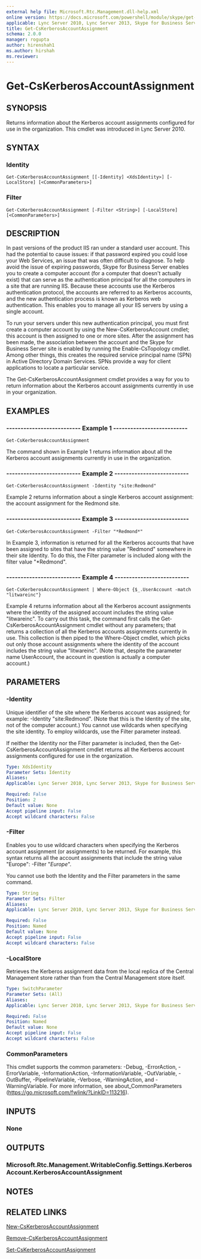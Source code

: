 ```yaml
---
external help file: Microsoft.Rtc.Management.dll-help.xml
online version: https://docs.microsoft.com/powershell/module/skype/get-cskerberosaccountassignment
applicable: Lync Server 2010, Lync Server 2013, Skype for Business Server 2015, Skype for Business Server 2019
title: Get-CsKerberosAccountAssignment
schema: 2.0.0
manager: rogupta
author: hirenshah1
ms.author: hirshah
ms.reviewer:
---
```


# Get-CsKerberosAccountAssignment

## SYNOPSIS
Returns information about the Kerberos account assignments configured for use in the organization.
This cmdlet was introduced in Lync Server 2010.


## SYNTAX

### Identity
```
Get-CsKerberosAccountAssignment [[-Identity] <XdsIdentity>] [-LocalStore] [<CommonParameters>]
```

### Filter
```
Get-CsKerberosAccountAssignment [-Filter <String>] [-LocalStore] [<CommonParameters>]
```

## DESCRIPTION
In past versions of the product IIS ran under a standard user account.
This had the potential to cause issues: if that password expired you could lose your Web Services, an issue that was often difficult to diagnose.
To help avoid the issue of expiring passwords, Skype for Business Server enables you to create a computer account (for a computer that doesn't actually exist) that can serve as the authentication principal for all the computers in a site that are running IIS.
Because these accounts use the Kerberos authentication protocol, the accounts are referred to as Kerberos accounts, and the new authentication process is known as Kerberos web authentication.
This enables you to manage all your IIS servers by using a single account.

To run your servers under this new authentication principal, you must first create a computer account by using the New-CsKerberosAccount cmdlet; this account is then assigned to one or more sites.
After the assignment has been made, the association between the account and the Skype for Business Server site is enabled by running the Enable-CsTopology cmdlet.
Among other things, this creates the required service principal name (SPN) in Active Directory Domain Services.
SPNs provide a way for client applications to locate a particular service.

The Get-CsKerberosAccountAssignment cmdlet provides a way for you to return information about the Kerberos account assignments currently in use in your organization.


## EXAMPLES

### -------------------------- Example 1 --------------------------
```
Get-CsKerberosAccountAssignment
```

The command shown in Example 1 returns information about all the Kerberos account assignments currently in use in the organization.

### -------------------------- Example 2 --------------------------
```
Get-CsKerberosAccountAssignment -Identity "site:Redmond"
```

Example 2 returns information about a single Kerberos account assignment: the account assignment for the Redmond site.

### -------------------------- Example 3 --------------------------
```
Get-CsKerberosAccountAssignment -Filter "*Redmond*"
```

In Example 3, information is returned for all the Kerberos accounts that have been assigned to sites that have the string value "Redmond" somewhere in their site Identity.
To do this, the Filter parameter is included along with the filter value "*Redmond".

### -------------------------- Example 4 --------------------------
```
Get-CsKerberosAccountAssignment | Where-Object {$_.UserAccount -match "litwareinc"}
```

Example 4 returns information about all the Kerberos account assignments where the identity of the assigned account includes the string value "litwareinc".
To carry out this task, the command first calls the Get-CsKerberosAccountAssignment cmdlet without any parameters; that returns a collection of all the Kerberos accounts assignments currently in use.
This collection is then piped to the Where-Object cmdlet, which picks out only those account assignments where the identity of the account includes the string value "litwareinc".
(Note that, despite the parameter name UserAccount, the account in question is actually a computer account.)


## PARAMETERS

### -Identity
Unique identifier of the site where the Kerberos account was assigned; for example: -Identity "site:Redmond".
(Note that this is the Identity of the site, not of the computer account.) You cannot use wildcards when specifying the site identity.
To employ wildcards, use the Filter parameter instead.

If neither the Identity nor the Filter parameter is included, then the Get-CsKerberosAccountAssignment cmdlet returns all the Kerberos account assignments configured for use in the organization.

```yaml
Type: XdsIdentity
Parameter Sets: Identity
Aliases: 
Applicable: Lync Server 2010, Lync Server 2013, Skype for Business Server 2015, Skype for Business Server 2019

Required: False
Position: 2
Default value: None
Accept pipeline input: False
Accept wildcard characters: False
```

### -Filter
Enables you to use wildcard characters when specifying the Kerberos account assignment (or assignments) to be returned.
For example, this syntax returns all the account assignments that include the string value "Europe": -Filter "*Europe*".

You cannot use both the Identity and the Filter parameters in the same command.

```yaml
Type: String
Parameter Sets: Filter
Aliases: 
Applicable: Lync Server 2010, Lync Server 2013, Skype for Business Server 2015, Skype for Business Server 2019

Required: False
Position: Named
Default value: None
Accept pipeline input: False
Accept wildcard characters: False
```

### -LocalStore
Retrieves the Kerberos assignment data from the local replica of the Central Management store rather than from the Central Management store itself.

```yaml
Type: SwitchParameter
Parameter Sets: (All)
Aliases: 
Applicable: Lync Server 2010, Lync Server 2013, Skype for Business Server 2015, Skype for Business Server 2019

Required: False
Position: Named
Default value: None
Accept pipeline input: False
Accept wildcard characters: False
```

### CommonParameters
This cmdlet supports the common parameters: -Debug, -ErrorAction, -ErrorVariable, -InformationAction, -InformationVariable, -OutVariable, -OutBuffer, -PipelineVariable, -Verbose, -WarningAction, and -WarningVariable. For more information, see about_CommonParameters (https://go.microsoft.com/fwlink/?LinkID=113216).


## INPUTS

### None


## OUTPUTS

### Microsoft.Rtc.Management.WritableConfig.Settings.KerberosAccount.KerberosAccountAssignment


## NOTES


## RELATED LINKS

[New-CsKerberosAccountAssignment](New-CsKerberosAccountAssignment.md)

[Remove-CsKerberosAccountAssignment](Remove-CsKerberosAccountAssignment.md)

[Set-CsKerberosAccountAssignment](Set-CsKerberosAccountAssignment.md)

